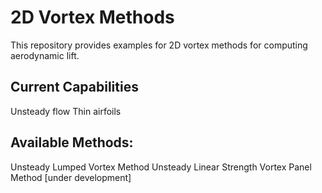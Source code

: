 # 2D Vortex Methods

This repository provides examples for 2D vortex methods for computing aerodynamic lift.

## Current Capabilities
Unsteady flow
Thin airfoils

## Available Methods:
Unsteady Lumped Vortex Method
Unsteady Linear Strength Vortex Panel Method [under development]
